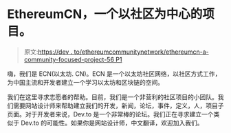 # EthereumCN，一个以社区为中心的项目。

> 原文:[https://dev . to/ethereumcommunitynetwork/ethereumcn-a-community-focused-project-56 P1](https://dev.to/ethereumcommunitynetwork/ethereumcn-a-community-focused-project-56p1)

嗨，我们是 ECN(以太坊. CN)。ECN 是一个以太坊社区网络，以社区方式工作，为中国主流和开发者建立一个学习以太坊和区块链的空间。

我们在这里寻求志愿者的帮助。目前，我们是一个非营利的社区项目的小团队。我们需要网站设计师来帮助建立我们的开发，新闻，论坛，事件，定义，人，项目子页面。对于开发者来说，Dev.to 是一个非常棒的论坛。我们正在寻求建立一个类似于 Dev.to 的可能性。如果你是网站设计师，中文翻译，欢迎加入我们。